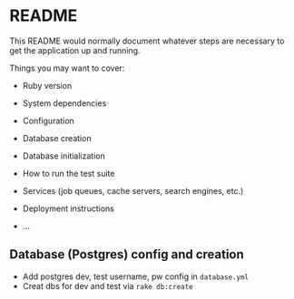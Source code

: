 # README

This README would normally document whatever steps are necessary to get the
application up and running.

Things you may want to cover:

* Ruby version

* System dependencies

* Configuration

* Database creation

* Database initialization

* How to run the test suite

* Services (job queues, cache servers, search engines, etc.)

* Deployment instructions

* ...

## Database (Postgres) config and creation
  - Add postgres dev, test username, pw config in `database.yml` 
  - Creat dbs for dev and test via `rake db:create`
